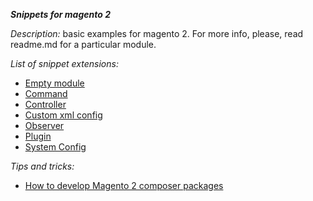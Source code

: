 ***Snippets for magento 2***

_Description:_ basic examples for magento 2.
For more info, please, read readme.md for a particular module.

_List of snippet extensions:_

- [Empty module](https://github.com/eugene-petrov/magento2-empty-module)
- [Command](https://github.com/eugene-petrov/magento2-command)
- [Controller](https://github.com/eugene-petrov/magento2-controller)
- [Custom xml config](https://github.com/eugene-petrov/magento2-custom-xml-config)
- [Observer](https://github.com/eugene-petrov/magento2-observer)
- [Plugin](https://github.com/eugene-petrov/magento2-plugin)
- [System Config](https://github.com/eugene-petrov/magento2-system-config)

_Tips and tricks:_
- [How to develop Magento 2 composer packages](https://gist.github.com/eugene-petrov/e37a99d696b47700552c1ef9c0cc557e)
